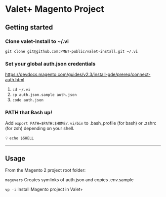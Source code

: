 # Valet+ Magento Project

## Getting started

### Clone valet-install to ~/.vi

`git clone git@github.com:PMET-public/valet-install.git ~/.vi`

### Set your global auth.json credentials

https://devdocs.magento.com/guides/v2.3/install-gde/prereq/connect-auth.html

1. `cd ~/.vi`
2. `cp auth.json.sample auth.json`
3. `code auth.json`

### PATH that Bash up!

Add `export PATH=$PATH:$HOME/.vi/bin` to .bash_profile (for bash) or .zshrc (for zsh) depending on your shell.

💡 `echo $SHELL`

--- 

## Usage

From the Magento 2 project root folder:

`magevars` Creates symlinks of auth.json and copies .env.sample

`vp -i` Install Magento project in Valet+
